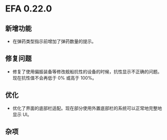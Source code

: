 # EFA 0.22.0

## 新增功能

- 在弹药类型指示前增加了弹药数量的提示。

## 修复问题

- 修复了使用偏振装备等修改舰船抗性的设备的时候，抗性显示不正确的问题。现在抗性值不会再低于 0% 或高于 100%。

## 优化

- 优化了界面的底部栏适配。现在部分使用外置底部栏的系统可以正常地完整地显示 UI。

## 杂项
